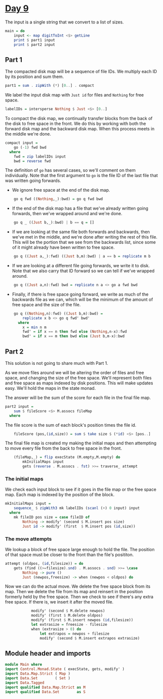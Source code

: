 # [Day 9](https://adventofcode.com/2024/day/9)

The input is a single string that we convert to a list of sizes.

```haskell top:3
main = do
    input <- map digitToInt <$> getLine
    print $ part1 input
    print $ part2 input
```

## Part 1

The compacted disk map will be a sequence of file IDs.
We multiply each ID by its position and sum them.

```haskell
part1 = sum . zipWith (*) [0..] . compact
```

We label the input disk map with `Just id` for files and `Nothing` for free
space.

```haskell
labelIDs = intersperse Nothing $ Just <$> [0..]
```

To compact the disk map, we continually transfer blocks from the back of the
disk to free space in the front. We do this by working with both the forward
disk map and the backward disk map. When this process meets in the middle we're
done.

```haskell
compact input =
    go (-1) fwd bwd
  where
    fwd = zip labelIDs input
    bwd = reverse fwd
```

The definition of `go` has several cases, so we'll comment on them individually.
Note that the first argument to `go` is the file ID of the last file that was
written going forwards.

- We ignore free space at the end of the disk map.

```haskell
    go q fwd ((Nothing,_):bwd) = go q fwd bwd
```

- If the end of the disk map has a file that we've already written going forwards,
  then we've wrapped around and we're done.

```haskell
    go q _ ((Just b,_):bwd) | b == q = []
```

- If we are looking at the same file both forwards and backwards, then we've met
  in the middle, and we're done after writing the rest of this file. This will be
  the portion that we see from the backwards list, since some of it might already
  have been written to free space.

```haskell
    go q ((Just a,_):fwd) ((Just b,m):bwd) | a == b = replicate m b
```

- If we are looking at a different file going forwards, we write it to disk.
  Note that we also carry that ID forward so we can tell if we've wrapped around.

```haskell
    go q ((Just a,n):fwd) bwd = replicate n a <> go a fwd bwd
```

- Finally, if there is free space going forward, we write as much of the
  backwards file as we can, which will be the minimum of the amount of free
  space and the size of the file.

```haskell
    go q ((Nothing,n):fwd) ((Just b,m):bwd) =
        replicate x b <> go q fwd' bwd'
      where
        x = min n m
        fwd' = if x == n then fwd else (Nothing,n-x):fwd
        bwd' = if x == m then bwd else (Just b,m-x):bwd
```

## Part 2

This solution is not going to share much with Part 1.

As we move files around we will be altering the order of files and free space,
and changing the size of the free space. We'll represent both files and free
space as maps indexed by disk positions. This will make updates easy.
We'll hold the maps in the state monad.

The answer will be the sum of the score for each file in the final file map.

```haskell
part2 input =
    sum $ fileScore <$> M.assocs fileMap
  where
```

The file score is the sum of each block's position times the file id.

```haskell
    fileScore (pos,(id,size)) = sum $ take size $ (*id) <$> [pos..]
```

The final file map is created my making the initial maps and then
attempting to move every file from the back to free space in the front.

```haskell
    (fileMap,_) = flip execState (M.empty,M.empty) do
        mkInitialMaps input
        gets (reverse . M.assocs . fst) >>= traverse_ attempt
```

### The initial maps

We check each input block to see if it goes in the file map or the free
space map. Each map is indexed by the position of the block.

```haskell
mkInitialMaps input = 
    sequence_ $ zipWith3 mk labelIDs (scanl (+) 0 input) input
  where
    mk fileID pos size = case fileID of
        Nothing -> modify' (second $ M.insert pos size)
        Just id -> modify' (first  $ M.insert pos (id,size))
```

### The move attempts

We lookup a block of free space large enough to hold the file.
The position of that space must be closer to the front than
the file's posititon.

```haskell
attempt (oldpos, (id,filesize)) = do
    gets (find ((>=filesize).snd) . M.assocs . snd) >>= \case
        Nothing -> pure ()
        Just (newpos,freesize) -> when (newpos < oldpos) do
```

Now we can do the actual move.
We delete the free space block from its map.
Then we delete the file from its map and reinsert in the position
formerly held by the free space.
Then we check to see if there's any extra free space.
If there is, we insert it after the moved file.

```haskell
            modify' (second $ M.delete newpos)
            modify' (first $ M.delete oldpos)
            modify' (first $ M.insert newpos (id,filesize))
            let extrasize = freesize - filesize
            when (extrasize > 0) do
                let extrapos = newpos + filesize
                modify' (second $ M.insert extrapos extrasize)
```

## Module header and imports

```haskell top
module Main where
import Control.Monad.State ( execState, gets, modify' )
import Data.Map.Strict ( Map )
import Data.Set        ( Set )
import Data.Tagged
import qualified Data.Map.Strict as M
import qualified Data.Set        as S
```
